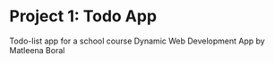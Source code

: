 # Project 1: Todo App

Todo-list app for a school course Dynamic Web Development
App by Matleena Boral

